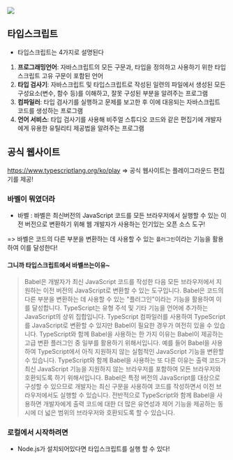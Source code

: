 ![](https://velog.velcdn.com/images/gyeongmi_lee/post/e0ecaf5a-adb7-446f-ac9d-4bdb7eb37768/image.png)

## 타입스크립트

- 타입스크립트는 4가지로 설명된다

1. **프로그래밍언어**: 자바스크립트의 모든 구문과, 타입을 정의하고 사용하기 위한 타입스크립트 고유 구문이 포함된 언어
2. **타입 검사기**: 자바스크립트 및 타입스크립트로 작성된 일련의 파일에서 생성된 모든 구성요소(변수, 함수 등)를 이해하고, 잘못 구성된 부분을 알려주는 프로그램
3. **컴파일러**: 타입 검사기를 실행하고 문제를 보고한 후 이에 대응되는 자바스크립트 코드를 생성하는 프로그램
4. **언어 서비스**: 타입 검사기를 사용해 비주얼 스튜디오 코드와 같은 편집기에 개발자에게 유용한 유틸리티 제공법을 알려주는 프로그램

## 공식 웹사이트

https://www.typescriptlang.org/ko/play
=> 공식 웹사이트는 플레이그라운드 편집기를 제공!

### 바벨이 뭐였더라

- 바벨 : 바벨은 최신버전의 JavaScript 코드를 모든 브라우저에서 실행할 수 있는 이전 버전으로 변환하기 위해 웹 개발자가 사용하는 인기있는 오픈 소스 도구!

=> 바벨은 코드의 다른 부분을 변환하는 데 사용할 수 있는 `플러그인`이라는 기능을 활용하여 이를 달성한다!

#### 그니까 타입스크립트에서 바벨쓰는이유~

> Babel은 개발자가 최신 JavaScript 코드를 작성한 다음 모든 브라우저에서 지원하는 이전 버전의 JavaScript로 변환할 수 있는 도구입니다. Babel은 코드의 다른 부분을 변환하는 데 사용할 수 있는 "플러그인"이라는 기능을 활용하여 이를 달성합니다.
> TypeScript는 유형 주석 및 기타 기능을 언어에 추가하는 JavaScript의 상위 집합입니다. TypeScript 컴파일러를 사용하여 TypeScript를 JavaScript로 변환할 수 있지만 Babel이 필요한 경우가 여전히 있을 수 있습니다.
> TypeScript와 함께 Babel을 사용하는 한 가지 이유는 Babel이 제공하는 고급 변환 플러그인 중 일부를 활용하기 위해서입니다. 예를 들어 Babel을 사용하여 TypeScript에서 아직 지원하지 않는 실험적인 JavaScript 기능을 변환할 수 있습니다.
> TypeScript와 함께 Babel을 사용하는 또 다른 이유는 출력 코드가 최신 JavaScript 기능을 지원하지 않는 브라우저를 포함하여 모든 브라우저와 호환되도록 하기 위해서입니다. Babel은 특정 버전의 JavaScript를 대상으로 구성할 수 있으므로 개발자는 최신 구문을 사용하여 코드를 작성하면서 이전 브라우저에서도 실행할 수 있습니다.
> 전반적으로 TypeScript와 함께 Babel을 사용하면 개발자에게 출력 코드에 대한 더 많은 유연성과 제어 기능을 제공하는 동시에 더 넓은 범위의 브라우저와 호환되도록 할 수 있습니다.

### 로컬에서 시작하려면

- Node.js가 설치되어있다면 타입스크립트를 실행 할 수 있다!
